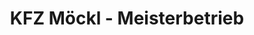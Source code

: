 ---
title: "KFZ Möckl - Meisterbetrieb"
url: /augsburg/kfz-moeckl-meisterbetrieb/
shop: Autowerkstatt
---